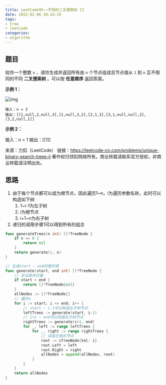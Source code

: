 ```yaml
---
title: LeetCode95——不同的二叉搜索树 II
date: 2022-02-06 20:24:19
tags:
- tree
- leetcode
categories:
- algorithm
---
```


## 题目

给你一个整数 `n` ，请你生成并返回所有由 `n` 个节点组成且节点值从 `1` 到 `n` 互不相同的不同 **二叉搜索树** 。可以按 **任意顺序** 返回答案。

**示例 1：**

![img](https://assets.leetcode.com/uploads/2021/01/18/uniquebstn3.jpg)

```
输入：n = 3
输出：[[1,null,2,null,3],[1,null,3,2],[2,1,3],[3,1,null,null,2],[3,2,null,1]]
```

**示例 2：**

输入：n = 1
输出：[[1]]

来源：力扣（LeetCode）
链接：https://leetcode-cn.com/problems/unique-binary-search-trees-ii
著作权归领扣网络所有。商业转载请联系官方授权，非商业转载请注明出处。

## 思路

1. 由于每个节点都可以成为根节点，因此遍历1~n，i为遍历参数名称，此时可以构造如下树
   1. 1~i-1为左子树
   2. i为根节点
   3. i+1~n为右子树
2. 递归的调用步骤1可以得到所有的组合

```go
func generateTrees(n int) []*TreeNode {
	if n == 0 {
		return nil
	}
	return generate(1, n)
}

// 生成start ~ end的数列表
func generate(start, end int) []*TreeNode {
    // 非法条件拦截
	if start > end {
		return []*TreeNode{nil}
	}
	allNodes := []*TreeNode{}
	// 遍历n
	for i := start; i <= end; i++ {
        // start ~ i-1可以构造左子树节点
		leftTrees := generate(start, i-1)
        // i+1 ~ end可以构造右子树节点
		rightTrees := generate(i+1, end)
		for _, left := range leftTrees {
			for _, right := range rightTrees {
                // 组装左根右节点
				root := &TreeNode{Val: i}
				root.Left = left
				root.Right = right
				allNodes = append(allNodes, root)
			}
		}
	}
	return allNodes
}
```

